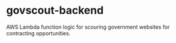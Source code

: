 # govscout-backend
AWS Lambda function logic for scouring government websites for contracting opportunities.
